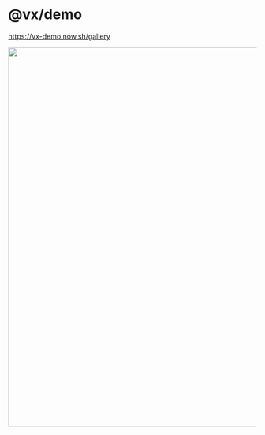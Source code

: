 # @vx/demo

<a href="https://vx-demo.now.sh/gallery">https://vx-demo.now.sh/gallery</a>

<p align="center">
  <a href="https://vx-demo.now.sh/gallery">
    <img width="578" height="770" src="/static/vx-gallery.png" />
  </a>
</p>


